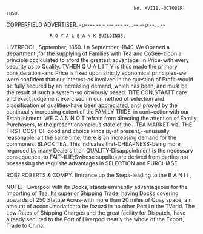                                                    No. XVI11.-OCTOBER, 1850.

COPPERFIELD ADVERTISER.
-p----        --     -
                     ---
                       ---
                         --.
                           .--
                             --p
                               --.
                                 .                          --



                    R O Y A L B A N K BUILDINGS,
 LIVERPOOL,                     Sgptember, 1850.
 I n September, 1840-We        Opened a department ,for the
          supplying of Families with Tea and Co$ee-zipon      a
          principle ccclculated to aford the greatest advantage
          i n Price-with every security as to Quality.
 TVHEN Q U A L I T Y is thus made the primary consideration
       -and      Price is fixed upon strictly economical
       principles-we were confident that our interest-as
       involved in the question of Profit-would    be fully
       secured by an increasing demand, which has been,
       and must be, the result of such a system-so
       obviously based.
 TITE CON,STAATT care and exact judgement exercised i n
        our method of selection and classification of
        qualities-have  been appreciated, ancl proved by
        the continually increasing extent of tlle FAMILY
        TRIDE-in coni~ectionwith our Establishment.
WE C A N N O T refrain from directing the attention of
      Family Purchasers, to the present anomalous state
      of the--TEA MARKET-viz.
THE FIRST COST OF good and choice kinds is,-at         present,--unusually
    reasonable, a t the same time, there is an increasing demand for the
    commonest BLACK    TEA. This indicates that-CHEAPNESS-being        more
    regarded by inany Dealers than QUALITY-Disappointment            is the
    necessary consequence, to FAIT~ILIE;Swhose supplies are derived from
    parties not possessing the requisite advantages in SELECTION and
    PURCI-IASE.


ROB? ROBERTS & COMPY.
                   Entrance up the Steps-leading          to the B A N I i ,

NOTE.--Liverpool      with its Docks, stands eminently advantageous for the
    Importing of Tea. Its superior Shipping Trade, having Docks covering
    upwards of 250 Statute Acres-with more than 20 miles of Quay space, a n
    amount of accon~modationto be fozuzd in no other Port i n the TVorld.
The Low Rates of Shipping Charges and the great facility for Dispatch,-have
    already secured to the Port of Liverpool nearly the whole of the Export,
    Trade to China.

